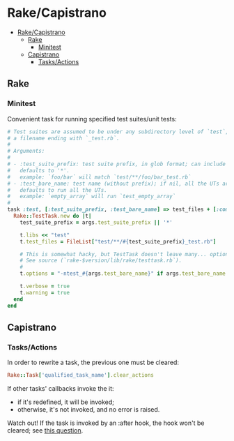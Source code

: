 # Rake/Capistrano

- [Rake/Capistrano](#rakecapistrano)
  - [Rake](#rake)
    - [Minitest](#minitest)
  - [Capistrano](#capistrano)
    - [Tasks/Actions](#tasksactions)

## Rake

### Minitest

Convenient task for running specified test suites/unit tests:

```rb
# Test suites are assumed to be under any subdirectory level of `test`, and with
# a filename ending with `_test.rb`.
#
# Arguments:
#
# - :test_suite_prefix: test suite prefix, in glob format; can include slashes.
#   defaults to '*'.
#   example: `foo/bar` will match `test/**/foo/bar_test.rb`
# - :test_bare_name: test name (without prefix); if nil, all the UTs are run.
#   defaults to run all the UTs.
#   example: `empty_array` will run `test_empty_array`
#
task :test, [:test_suite_prefix, :test_bare_name] => test_files + [:compile] do |_, args|
  Rake::TestTask.new do |t|
    test_suite_prefix = args.test_suite_prefix || '*'

    t.libs << "test"
    t.test_files = FileList["test/**/#{test_suite_prefix}_test.rb"]

    # This is somewhat hacky, but TestTask doesn't leave many... options 😬
    # See source (`rake-$version/lib/rake/testtask.rb`).
    #
    t.options = "-ntest_#{args.test_bare_name}" if args.test_bare_name

    t.verbose = true
    t.warning = true
  end
end
```

## Capistrano

### Tasks/Actions

In order to rewrite a task, the previous one must be cleared:

```ruby
Rake::Task['qualified_task_name'].clear_actions
```

If other tasks' callbacks invoke the it:

- if it's redefined, it will be invoked;
- otherwise, it's not invoked, and no error is raised.

Watch out! If the task is invoked by an :after hook, the hook won't be cleared; see [this question](https://stackoverflow.com/q/22712240).
